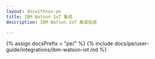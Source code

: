 ```yaml
---
layout: docwithnav-pe
title: IBM Watson IoT 集成
description: IBM Watson IoT 集成指南

---
```

{% assign docsPrefix = "pe/" %}
{% include docs/pe/user-guide/integrations/ibm-watson-iot.md %}